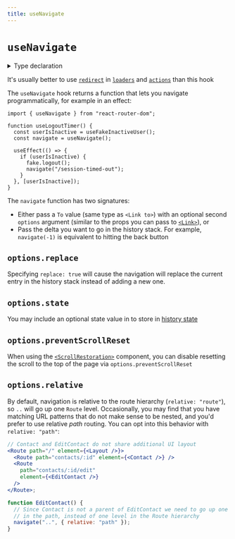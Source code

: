 ```yaml
---
title: useNavigate
---
```


# `useNavigate`

<details>
  <summary>Type declaration</summary>

```tsx
declare function useNavigate(): NavigateFunction;

interface NavigateFunction {
  (to: To, options?: NavigateOptions): void;
  (delta: number): void;
}

interface NavigateOptions {
  replace?: boolean;
  state?: any;
  preventScrollReset?: boolean;
  relative?: RelativeRoutingType;
}

type RelativeRoutingType = "route" | "path";
```

</details>

<docs-warning>It's usually better to use [`redirect`][redirect] in [`loaders`][loaders] and [`actions`][actions] than this hook</docs-warning>

The `useNavigate` hook returns a function that lets you navigate programmatically, for example in an effect:

```tsx
import { useNavigate } from "react-router-dom";

function useLogoutTimer() {
  const userIsInactive = useFakeInactiveUser();
  const navigate = useNavigate();

  useEffect(() => {
    if (userIsInactive) {
      fake.logout();
      navigate("/session-timed-out");
    }
  }, [userIsInactive]);
}
```

The `navigate` function has two signatures:

- Either pass a `To` value (same type as `<Link to>`) with an optional second `options` argument (similar to the props you can pass to [`<Link>`][link]), or
- Pass the delta you want to go in the history stack. For example, `navigate(-1)` is equivalent to hitting the back button

## `options.replace`

Specifying `replace: true` will cause the navigation will replace the current entry in the history stack instead of adding a new one.

## `options.state`

You may include an optional state value in to store in [history state][history-state]

## `options.preventScrollReset`

When using the [`<ScrollRestoration>`][scrollrestoration] component, you can disable resetting the scroll to the top of the page via `options.preventScrollReset`

## `options.relative`

By default, navigation is relative to the route hierarchy (`relative: "route"`), so `..` will go up one `Route` level. Occasionally, you may find that you have matching URL patterns that do not make sense to be nested, and you'd prefer to use relative _path_ routing. You can opt into this behavior with `relative: "path"`:

```jsx
// Contact and EditContact do not share additional UI layout
<Route path="/" element={<Layout />}>
  <Route path="contacts/:id" element={<Contact />} />
  <Route
    path="contacts/:id/edit"
    element={<EditContact />}
  />
</Route>;

function EditContact() {
  // Since Contact is not a parent of EditContact we need to go up one level
  // in the path, instead of one level in the Route hierarchy
  navigate("..", { relative: "path" });
}
```

[link]: ../components/link
[redirect]: ../fetch/redirect
[loaders]: ../route/loader
[actions]: ../route/action
[history-state]: https://developer.mozilla.org/en-US/docs/Web/API/History/state
[scrollrestoration]: ../components/scroll-restoration
